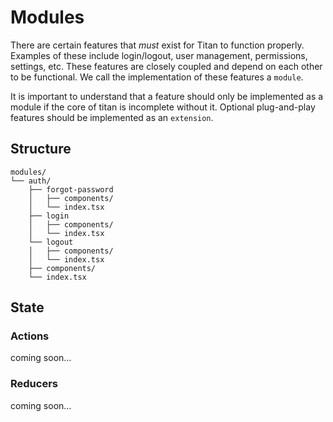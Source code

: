 # Modules
There are certain features that *must* exist for Titan to function properly. Examples of these include login/logout, user management, permissions, settings, etc. These features are closely coupled and depend on each other to be functional. We call the implementation of these features a `module`.
 
 It is important to understand that a feature should only be implemented as a module if the core of titan is incomplete without it. Optional plug-and-play features should be implemented as an `extension`.
 
 ## Structure
 ```text
 modules/
 └── auth/
     ├── forgot-password
     │   ├── components/
     │   └── index.tsx
     ├── login
     │   ├── components/
     │   └── index.tsx
     └── logout
     │   ├── components/
     │   └── index.tsx
     ├── components/
     └── index.tsx
```

## State

### Actions
coming soon...

### Reducers
coming soon...
